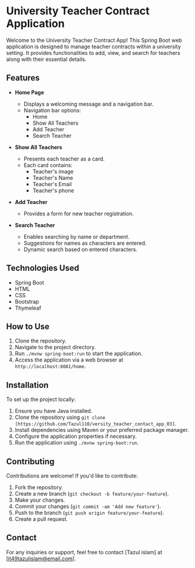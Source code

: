 
# University Teacher Contract Application

Welcome to the University Teacher Contract App! This Spring Boot web application is designed to manage teacher contracts within a university setting. It provides functionalities to add, view, and search for teachers along with their essential details.


## Features

- **Home Page**
  - Displays a welcoming message and a navigation bar.
  - Navigation bar options:
    - Home
    - Show All Teachers
    - Add Teacher
    - Search Teacher

- **Show All Teachers**
  - Presents each teacher as a card.
  - Each card contains:
    - Teacher's image
    - Teacher's Name
    - Teacher's Email
    - Teacher's phone

- **Add Teacher**
  - Provides a form for new teacher registration.

- **Search Teacher**
  - Enables searching by name or department.
  - Suggestions for names as characters are entered.
  - Dynamic search based on entered characters.


## Technologies Used

- Spring Boot
- HTML
- CSS
- Bootstrap
- Thymeleaf
## How to Use

1. Clone the repository.
2. Navigate to the project directory.
3. Run `./mvnw spring-boot:run` to start the application.
4. Access the application via a web browser at `http://localhost:8081/home`.

## Installation

To set up the project locally:

1. Ensure you have Java installed.
2. Clone the repository using `git clone [https://github.com/Tazul110/versity_teacher_contact_app_03]`.
3. Install dependencies using Maven or your preferred package manager.
4. Configure the application properties if necessary.
5. Run the application using `./mvnw spring-boot:run`.
## Contributing

Contributions are welcome! If you'd like to contribute:

1. Fork the repository.
2. Create a new branch (`git checkout -b feature/your-feature`).
3. Make your changes.
4. Commit your changes (`git commit -am 'Add new feature'`).
5. Push to the branch (`git push origin feature/your-feature`).
6. Create a pull request.

##  Contact

For any inquiries or support, feel free to contact [Tazul islam] at [it49tazulislam@email.com].

